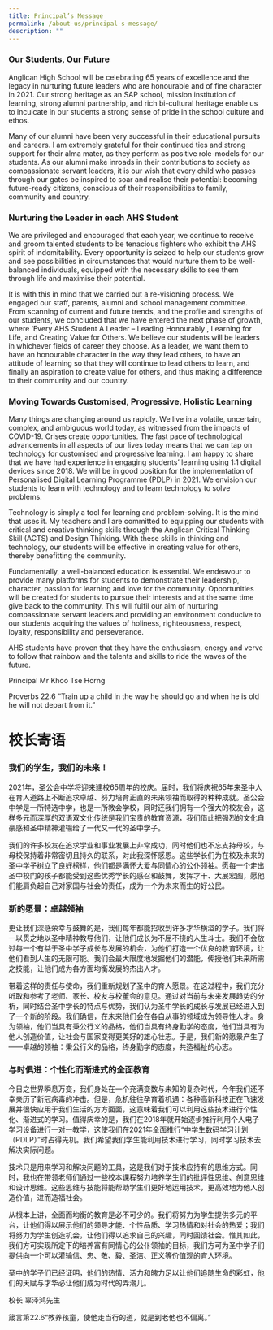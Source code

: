```yaml
---
title: Principal’s Message
permalink: /about-us/principal-s-message/
description: ""
---
```

### Our Students, Our Future
Anglican High School will be celebrating 65 years of excellence and the legacy in nurturing future leaders who are honourable and of fine character in 2021. Our strong heritage as an SAP school, mission institution of learning, strong alumni partnership, and rich bi-cultural heritage enable us to inculcate in our students a strong sense of pride in the school culture and ethos.

Many of our alumni have been very successful in their educational pursuits and careers.  I am extremely grateful for their continued ties and strong support for their alma mater, as they perform as positive role-models for our students. As our alumni make inroads in their contributions to society as compassionate servant leaders, it is our wish that every child who passes through our gates be inspired to soar and realise their potential: becoming future-ready citizens, conscious of their responsibilities to family, community and country.

### Nurturing the Leader in each AHS Student
We are privileged and encouraged that each year, we continue to receive and groom talented students to be tenacious fighters who exhibit the AHS spirit of indomitability. Every opportunity is seized to help our students grow and see possibilities in circumstances that would nurture them to be well-balanced individuals, equipped with the necessary skills to see them through life and maximise their potential.

It is with this in mind that we carried out a re-visioning process. We engaged our staff, parents, alumni and school management committee.  From scanning of current and future trends, and the profile and strengths of our students, we concluded that we have entered the next phase of growth, where ‘Every AHS Student A Leader – Leading Honourably , Learning for Life, and Creating Value for Others.  We believe our students will be leaders in whichever fields of career they choose.  As a leader, we want them to have an honourable character in the way they lead others, to have an attitude of learning so that they will continue to lead others to learn, and finally an aspiration to create value for others, and thus making a difference to their community and our country.

### Moving Towards Customised, Progressive, Holistic Learning
Many things are changing around us rapidly. We live in a volatile, uncertain, complex, and ambiguous world today, as witnessed from the impacts of COVID-19.  Crises create opportunities.  The fast pace of technological advancements in all aspects of our lives today means that we can tap on technology for customised and progressive learning. I am happy to share that we have had experience in engaging students’ learning using 1:1 digital devices since 2018.  We will be in good position for the implementation of Personalised Digital Learning Programme (PDLP) in 2021.  We envision our students to learn with technology and to learn technology to solve problems.

Technology is simply a tool for learning and problem-solving.  It is the mind that uses it.  My teachers and I are committed to equipping our students with critical and creative thinking skills through the Anglican Critical Thinking Skill (ACTS) and Design Thinking.  With these skills in thinking and technology, our students will be effective in creating value for others, thereby benefitting the community.  

Fundamentally, a well-balanced education is essential.  We endeavour to provide many platforms for students to demonstrate their leadership, character, passion for learning and love for the community. Opportunities will be created for students to pursue their interests and at the same time give back to the community. This will fulfil our aim of nurturing compassionate servant leaders and providing an environment conducive to our students acquiring the values of holiness, righteousness, respect, loyalty, responsibility and perseverance.

AHS students have proven that they have the enthusiasm, energy and verve to follow that rainbow and the talents and skills to ride the waves of the future.

Principal
Mr Khoo Tse Horng

Proverbs 22:6 “Train up a child in the way he should go and when he is old he will not depart from it.”



# 校长寄语
### 我们的学生，我们的未来！
2021年，圣公会中学将迎来建校65周年的校庆。届时，我们将庆祝65年来圣中人在育人道路上不断追求卓越、努力培育正直的未来领袖而取得的种种成就。圣公会中学是一所特选中学，也是一所教会学校，同时还我们拥有一个强大的校友会，这样多元而深厚的双语双文化传统是我们宝贵的教育资源，我们借此把强烈的文化自豪感和圣中精神灌输给了一代又一代的圣中学子。

我们的许多校友在追求学业和事业发展上非常成功，同时他们也不忘支持母校，与母校保持着非常密切且持久的联系，对此我深怀感恩。这些学长们为在校及未来的圣中学子树立了良好榜样，他们都是满怀大爱与同情心的公仆领袖。愿每一个走出圣中校门的孩子都能受到这些优秀学长的感召和鼓舞，发挥才干、大展宏图，愿他们能肩负起自己对家国与社会的责任，成为一个为未来而生的好公民。

### 新的愿景：卓越领袖
更让我们深感荣幸与鼓舞的是，我们每年都能招收到许多才华横溢的学子。我们将一以贯之地以圣中精神教导他们，让他们成长为不屈不挠的人生斗士。我们不会放过每一个有益于圣中学子成长与发展的机会，为他们打造一个优良的教育环境，让他们看到人生的无限可能。我们会最大限度地发掘他们的潜能，传授他们未来所需之技能，让他们成为各方面均衡发展的杰出人才。

带着这样的责任与使命，我们重新规划了圣中的育人愿景。在这过程中，我们充分听取和参考了老师、家长、校友与校董会的意见。通过对当前与未来发展趋势的分析，同时结合圣中学长的特点与优势，我们认为圣中学长的成长与发展已经进入到了一个新的阶段。我们确信，在未来他们会在各自从事的领域成为领导性人才。身为领袖，他们当具有秉公行义的品格，他们当具有终身勤学的态度，他们当具有为他人创造价值，让社会与国家变得更美好的雄心壮志。于是，我们新的愿景产生了——卓越的领袖：秉公行义的品格，终身勤学的态度，共造福祉的心志。

### 与时俱进：个性化而渐进式的全面教育
今日之世界瞬息万变，我们身处在一个充满变数与未知的复杂时代，今年我们还不幸亲历了新冠病毒的冲击。但是，危机往往孕育着机遇：各种高新科技正在飞速发展并很快应用于我们生活的方方面面，这意味着我们可以利用这些技术进行个性化、渐进式的学习。值得庆幸的是，我们在2018年就开始逐步推行利用个人电子学习设备进行一对一教学，这使我们在2021年全面推行“中学生数码学习计划（PDLP）”时占得先机。我们希望我们学生能利用技术进行学习，同时学习技术去解决实际问题。

技术只是用来学习和解决问题的工具，这是我们对于技术应持有的思维方式。同时，我也在带领老师们通过一些校本课程努力培养学生们的批评性思维、创意思维和设计思维。这些思维与技能将能帮助学生们更好地运用技术，更高效地为他人创造价值，进而造福社会。

从根本上讲，全面而均衡的教育是必不可少的。我们将努力为学生提供多元的平台，让他们得以展示他们的领导才能、个性品质、学习热情和对社会的热爱；我们将努力为学生创造机会，让他们得以追求自己的兴趣，同时回馈社会。惟其如此，我们方可实现所定下的培养富有同情心的公仆领袖的目标，我们方可为圣中学子们提供向一个可以灌输信、忠、敬、毅、圣洁、正义等价值观的育人环境。

圣中的学子们已经证明，他们的热情、活力和魄力足以让他们追随生命的彩虹，他们的天赋与才华必让他们成为时代的弄潮儿。

校长
辜泽鸿先生

箴言第22.6“教养孩童，使他走当行的道，就是到老他也不偏离。”